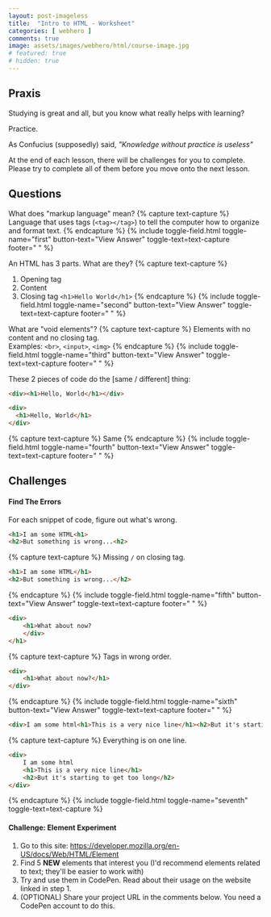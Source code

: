 ```yaml
---
layout: post-imageless
title:  "Intro to HTML - Worksheet"
categories: [ webhero ]
comments: true
image: assets/images/webhero/html/course-image.jpg
# featured: true
# hidden: true
---
```


## Praxis
Studying is great and all, but you know what really helps with learning? 

Practice.  

As Confucius (supposedly) said, *"Knowledge without practice is useless"*

At the end of each lesson, there will be challenges for you to complete. Please try to complete all of them before you move onto the next lesson. 

## Questions
What does "markup language" mean?
{% capture text-capture %}
Language that uses tags (`<tag></tag>`) to tell the computer how to organize and format text.
{% endcapture %}
{% include toggle-field.html toggle-name="first" button-text="View Answer" toggle-text=text-capture footer="&nbsp;" %}

An HTML has 3 parts. What are they?
{% capture text-capture %}
1. Opening tag
2. Content
3. Closing tag
`<h1>Hello World</h1>`
{% endcapture %}
{% include toggle-field.html toggle-name="second" button-text="View Answer" toggle-text=text-capture footer="&nbsp;" %}

What are "void elements"?
{% capture text-capture %}
Elements with no content and no closing tag.  
Examples: `<br>`, `<input>`, `<img>`
{% endcapture %}
{% include toggle-field.html toggle-name="third" button-text="View Answer" toggle-text=text-capture footer="&nbsp;" %}

These 2 pieces of code do the [same / different] thing:
```html
<div><h1>Hello, World</h1></div> 

<div> 
  <h1>Hello, World</h1> 
</div>
```
{% capture text-capture %}
Same
{% endcapture %}
{% include toggle-field.html toggle-name="fourth" button-text="View Answer" toggle-text=text-capture footer="&nbsp;" %}

## Challenges
#### Find The Errors
For each snippet of code, figure out what's wrong.

```html
<h1>I am some HTML<h1>
<h2>But something is wrong...<h2>
```
{% capture text-capture %}
Missing `/` on closing tag.

```html
<h1>I am some HTML</h1>
<h2>But something is wrong...</h2>
```
{% endcapture %}
{% include toggle-field.html toggle-name="fifth" button-text="View Answer" toggle-text=text-capture footer="&nbsp;" %}

```html
<div>
	<h1>What about now?
	</div>
</h1>
```
{% capture text-capture %}
Tags in wrong order.
```html
<div>
	<h1>What about now?</h1>
</div>
```
{% endcapture %}
{% include toggle-field.html toggle-name="sixth" button-text="View Answer" toggle-text=text-capture footer="&nbsp;" %}

```html
<div>I am some html<h1>This is a very nice line</h1><h2>But it's starting to get too long</h2></div>
```
{% capture text-capture %}
Everything is on one line.
```html
<div>
	I am some html
	<h1>This is a very nice line</h1>
	<h2>But it's starting to get too long</h2>
</div>
```
{% endcapture %}
{% include toggle-field.html toggle-name="seventh" toggle-text=text-capture %}


#### Challenge: Element Experiment
1. Go to this site: https://developer.mozilla.org/en-US/docs/Web/HTML/Element
2. Find 5 **NEW** elements that interest you (I'd recommend elements related to text; they'll be easier to work with)
3. Try and use them in CodePen. Read about their usage on the website linked in step 1.
4. (OPTIONAL) Share your project URL in the comments below. You need a CodePen account to do this.